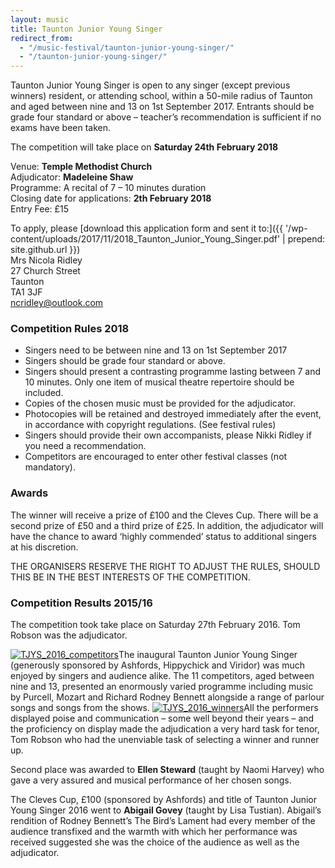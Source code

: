 ```yaml
---
layout: music
title: Taunton Junior Young Singer
redirect_from: 
  - "/music-festival/taunton-junior-young-singer/"
  - "/taunton-junior-young-singer/"
---
```


Taunton Junior Young Singer is open to any singer (except previous winners) resident, or attending school, within a 50-mile radius of Taunton and aged between nine and 13 on 1st September 2017. Entrants should be grade four standard or above – teacher’s recommendation is sufficient if no exams have been taken.

The competition will take place on **Saturday 24th February 2018**

Venue: <strong>Temple Methodist Church</strong>  
Adjudicator: <strong>Madeleine Shaw</strong>  
Programme: A recital of 7 – 10 minutes duration  
Closing date for applications: <strong>2th February 2018</strong>  
Entry Fee: £15

To apply, please [download this application form and sent it to:]({{ '/wp-content/uploads/2017/11/2018_Taunton_Junior_Young_Singer.pdf' | prepend: site.github.url }})  
Mrs Nicola Ridley  
27 Church Street  
Taunton  
TA1 3JF  
ncridley@outlook.com

### Competition Rules 2018

- Singers need to be between nine and 13 on 1st September 2017
- Singers should be grade four standard or above.
- Singers should present a contrasting programme lasting between 7 and 10 minutes. Only one item of musical theatre repertoire should be included.
- Copies of the chosen music must be provided for the adjudicator.
- Photocopies will be retained and destroyed immediately after the event, in accordance with copyright regulations. (See festival rules)
- Singers should provide their own accompanists, please Nikki Ridley if you need a recommendation.
- Competitors are encouraged to enter other festival classes (not mandatory).


### Awards

The winner will receive a prize of £100 and the Cleves Cup. There will be a second prize of £50 and a third prize of £25. In addition, the adjudicator will have the chance to award ‘highly commended’ status to additional singers at his discretion.


THE ORGANISERS RESERVE THE RIGHT TO ADJUST THE RULES, SHOULD THIS BE IN THE BEST INTERESTS OF THE COMPETITION.


### Competition Results 2015/16

The competition took take place on Saturday 27th February 2016. Tom Robson was the adjudicator.

<a href="{{ '/wp-content/uploads/2015/10/TJYS_2016_competitors.png' | prepend: site.github.url }}" rel="attachment wp-att-1703" data-rel="lightbox-0" title=""><img src="{{ '/wp-content/uploads/2015/10/TJYS_2016_competitors-300x179.png' | prepend: site.github.url }}" alt="TJYS_2016_competitors" class="alignright size-medium wp-image-1703" /></a>The inaugural Taunton Junior Young Singer (generously sponsored by Ashfords, Hippychick and Viridor) was much enjoyed by singers and audience alike. The 11 competitors, aged between nine and 13, presented an enormously varied programme including music by Purcell, Mozart and Richard Rodney Bennett alongside a range of parlour songs and songs from the shows.  <a href="{{ '/wp-content/uploads/2015/10/TJYS_2016_winners.png' | prepend: site.github.url }}" rel="attachment wp-att-1704" data-rel="lightbox-1" title=""><img src="{{ '/wp-content/uploads/2015/10/TJYS_2016_winners-202x300.png' | prepend: site.github.url }}" alt="TJYS_2016_winners" class="alignleft size-medium wp-image-1704" /></a>All the performers displayed poise and communication – some well beyond their years &#8211; and the proficiency on display made the adjudication a very hard task for tenor, Tom Robson who had the unenviable task of selecting a winner and runner up.

Second place was awarded to <strong>Ellen Steward</strong> (taught by Naomi Harvey) who gave a very assured and musical performance of her chosen songs. 

The Cleves Cup, £100 (sponsored by Ashfords) and title of Taunton Junior Young Singer 2016 went to <strong>Abigail Govey</strong> (taught by Lisa Tustian). Abigail’s rendition of Rodney Bennett’s The Bird’s Lament had every member of the audience transfixed and the warmth with which her performance was received suggested she was the choice of the audience as well as the adjudicator.